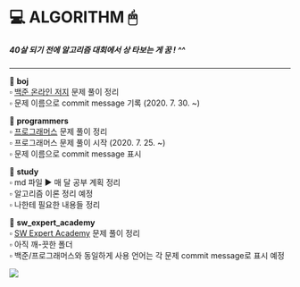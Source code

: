 # 💻 ALGORITHM 🖱   
##### 40살 되기 전에 알고리즘 대회에서 상 타보는 게 꿈 ! ^^
---
📁 **boj**   
        ▫ [백준 온라인 저지](https://www.acmicpc.net/) 문제 풀이 정리   
        ▫ 문제 이름으로 commit message 기록 (2020. 7. 30. ~)    


📁 **programmers**   
        ▫ [프로그래머스](https://programmers.co.kr/) 문제 풀이 정리   
        ▫ 프로그래머스 문제 풀이 시작 (2020. 7. 25. ~)   
        ▫ 문제 이름으로 commit message 표시   


📁 **study**   
        ▫ md 파일 ▶ 매 달 공부 계획 정리   
        ▫ 알고리즘 이론 정리 예정   
        ▫ 나한테 필요한 내용들 정리      


📁 **sw_expert_academy**   
        ▫ [SW Expert Academy](https://swexpertacademy.com) 문제 풀이 정리   
        ▫ 아직 깨-끗한 폴더   
        ▫ 백준/프로그래머스와 동일하게 사용 언어는 각 문제 commit message로 표시 예정     
            

<img src="https://scontent-ssn1-1.xx.fbcdn.net/v/t1.0-9/29790490_396140634183148_4926166783824529911_n.jpg?_nc_cat=109&_nc_sid=8bfeb9&_nc_ohc=fVBZUpxIxiEAX8R6DlA&_nc_ht=scontent-ssn1-1.xx&oh=a1252346c8aa3c52acd87bb18aa5f1fb&oe=5F3F9E7A">